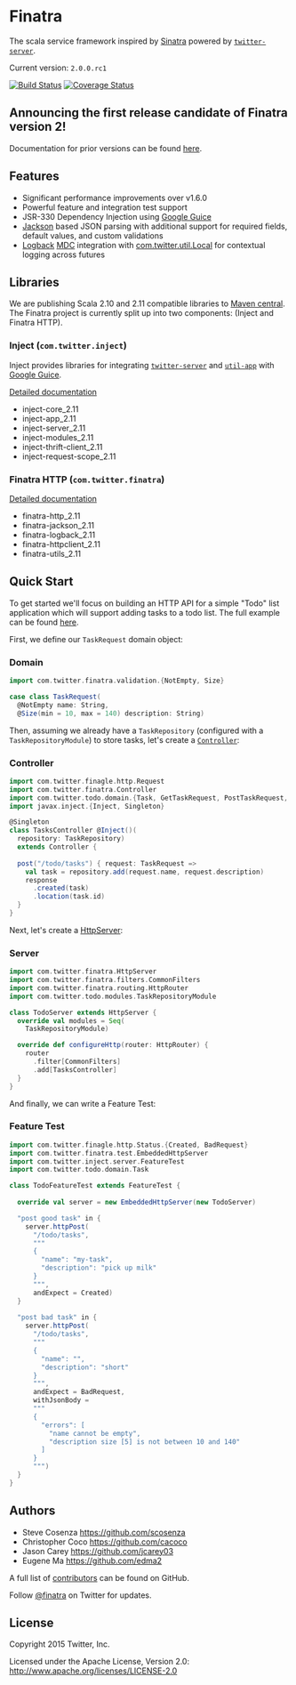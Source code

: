 Finatra
==========================================================
The scala service framework inspired by [Sinatra](http://www.sinatrarb.com/) powered by [`twitter-server`][twitter-server].

Current version: `2.0.0.rc1` 

[![Build Status](https://secure.travis-ci.org/twitter/finatra.png?branch=2.0.0.rc1)](http://travis-ci.org/twitter/finatra?branch=2.0.0.rc1) [![Coverage Status](https://coveralls.io/repos/twitter/finatra/badge.png?branch=2.0.0.rc1)](https://coveralls.io/r/twitter/finatra?branch=2.0.0.rc1)

Announcing the first release candidate of Finatra version 2!
-----------------------------------------------------------

Documentation for prior versions can be found [here](https://github.com/twitter/finatra/tree/5d1d1cbb7640d8c4b1d11a85b53570d11a323e55).

Features
-----------------------------------------------------------
* Significant performance improvements over v1.6.0
* Powerful feature and integration test support
* JSR-330 Dependency Injection using [Google Guice][guice]
* [Jackson][jackson] based JSON parsing with additional support for required fields, default values, and custom validations
* [Logback][logback] [MDC][mdc] integration with [com.twitter.util.Local][local] for contextual logging across futures

Libraries
-----------------------------------------------------------

We are publishing Scala 2.10 and 2.11 compatible libraries to [Maven central][maven-central]. 
The Finatra project is currently split up into two components: (Inject and Finatra HTTP).
 
### Inject (`com.twitter.inject`) 
Inject provides libraries for integrating [`twitter-server`][twitter-server] and [`util-app`][util-app] with [Google Guice][guice]. 

[Detailed documentation](inject/README.md)

* inject-core_2.11
* inject-app_2.11
* inject-server_2.11
* inject-modules_2.11
* inject-thrift-client_2.11
* inject-request-scope_2.11

### Finatra HTTP (`com.twitter.finatra`)  

[Detailed documentation](http/README.md)

* finatra-http_2.11
* finatra-jackson_2.11
* finatra-logback_2.11
* finatra-httpclient_2.11
* finatra-utils_2.11

Quick Start
-----------------------------------------------------------
To get started we'll focus on building an HTTP API for a simple "Todo" list application which will support adding tasks to a todo list.
The full example can be found [here][todo-example].


First, we define our `TaskRequest` domain object:

### Domain

```scala
import com.twitter.finatra.validation.{NotEmpty, Size}

case class TaskRequest(
  @NotEmpty name: String,
  @Size(min = 10, max = 140) description: String)
```

Then, assuming we already have a `TaskRepository` (configured with a `TaskRepositoryModule`) to store tasks, let's create a [`Controller`][Controller]:

### Controller

```scala
import com.twitter.finagle.http.Request
import com.twitter.finatra.Controller
import com.twitter.todo.domain.{Task, GetTaskRequest, PostTaskRequest, TaskRepository}
import javax.inject.{Inject, Singleton}

@Singleton
class TasksController @Inject()(
  repository: TaskRepository) 
  extends Controller {
  
  post("/todo/tasks") { request: TaskRequest =>
    val task = repository.add(request.name, request.description)
    response
      .created(task)
      .location(task.id)
  }
}
```

Next, let's create a [HttpServer][HttpServer]:

### Server

```scala
import com.twitter.finatra.HttpServer
import com.twitter.finatra.filters.CommonFilters
import com.twitter.finatra.routing.HttpRouter
import com.twitter.todo.modules.TaskRepositoryModule

class TodoServer extends HttpServer {
  override val modules = Seq(
    TaskRepositoryModule)

  override def configureHttp(router: HttpRouter) {
    router
      .filter[CommonFilters]
      .add[TasksController]
  }
}
```

And finally, we can write a Feature Test:

### Feature Test

```scala
import com.twitter.finagle.http.Status.{Created, BadRequest}
import com.twitter.finatra.test.EmbeddedHttpServer
import com.twitter.inject.server.FeatureTest
import com.twitter.todo.domain.Task

class TodoFeatureTest extends FeatureTest {
  
  override val server = new EmbeddedHttpServer(new TodoServer)

  "post good task" in {
    server.httpPost(
      "/todo/tasks",
      """
      {
        "name": "my-task",
        "description": "pick up milk"
      }
      """,
      andExpect = Created)
  }
      
  "post bad task" in {
    server.httpPost(
      "/todo/tasks",
      """
      {
        "name": "",
        "description": "short"
      }
      """,
      andExpect = BadRequest,
      withJsonBody = 
      """
      {
        "errors": [
          "name cannot be empty",
          "description size [5] is not between 10 and 140"
        ]
      }
      """)
  }
}
```

Authors
-----------------------------------------------------------
* Steve Cosenza <https://github.com/scosenza>
* Christopher Coco <https://github.com/cacoco>
* Jason Carey <https://github.com/jcarey03>
* Eugene Ma <https://github.com/edma2>

A full list of [contributors](https://github.com/twitter/finatra/graphs/contributors?type=a) can be found on GitHub.

Follow [@finatra](http://twitter.com/finatra) on Twitter for updates.


License
-----------------------------------------------------------
Copyright 2015 Twitter, Inc.

Licensed under the Apache License, Version 2.0: http://www.apache.org/licenses/LICENSE-2.0

[twitter-server]: https://github.com/twitter/twitter-server
[finagle]: https://github.com/twitter/finagle
[util-app]: https://github.com/twitter/util/tree/master/util-app
[util-core]: https://github.com/twitter/util/blob/master/util-core/src/main/scala/com/twitter/util/Local.scala#L90
[guice]: https://github.com/google/guice
[jackson]: https://github.com/FasterXML/jackson
[logback]: http://logback.qos.ch/
[slf4j]: http://www.slf4j.org/manual.html
[grizzled-slf4j]: http://software.clapper.org/grizzled-slf4j/
[local]: https://github.com/twitter/util/blob/master/util-core/src/main/scala/com/twitter/util/Local.scala
[mdc]: http://logback.qos.ch/manual/mdc.html
[Controller]: https://github.com/twitter/finatra/blob/master/finatra/finatra-http/src/main/scala/com/twitter/finatra/Controller.scala
[HttpServer]: https://github.com/twitter/finatra/blob/master/finatra/finatra-http/src/main/scala/com/twitter/finatra/HttpServer.scala
[todo-example]: https://github.com/twitter/finatra/blob/master/finatra/finatra-examples/finatra-todo/
[maven-central]: http://search.maven.org/#search%7Cga%7C1%7Cg%3A%22com.twitter.finatra%22
